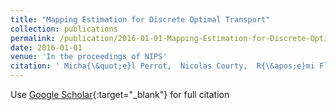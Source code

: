 ```yaml
---
title: "Mapping Estimation for Discrete Optimal Transport"
collection: publications
permalink: /publication/2016-01-01-Mapping-Estimation-for-Discrete-Optimal-Transport
date: 2016-01-01
venue: 'In the proceedings of NIPS'
citation: ' Micha{\&quot;e}l Perrot,  Nicolas Courty,  R{\&apos;e}mi Flamary,  Amaury Habrard, &quot;Mapping Estimation for Discrete Optimal Transport.&quot; In the proceedings of NIPS, 2016.'
---
```

Use [Google Scholar](https://scholar.google.com/scholar?q=Mapping+Estimation+for+Discrete+Optimal+Transport){:target="_blank"} for full citation
